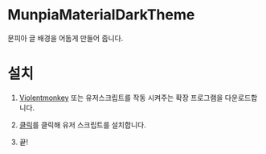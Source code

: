 # MunpiaMaterialDarkTheme

문피아 글 배경을 어둡게 만들어 줍니다.

# 설치

1. [Violentmonkey](https://violentmonkey.github.io/get-it/) 또는 유저스크립트를 작동 시켜주는 확장 프로그램을 다운로드합니다.

2. [클릭](https://raw.githubusercontent.com/green1052/MunpiaMaterialDarkTheme/main/MunpiaMaterialDarkTheme.user.js)를 클릭해 유저 스크립트를 설치합니다.

3. 끝!
